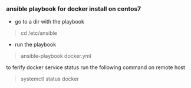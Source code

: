 ### ansible playbook for docker install on centos7
* go to a dir with the playbook
> cd /etc/ansible
* run the playbook
> ansible-playbook docker.yml

to ferify docker service status run the following command on remote host
> systemctl status docker

